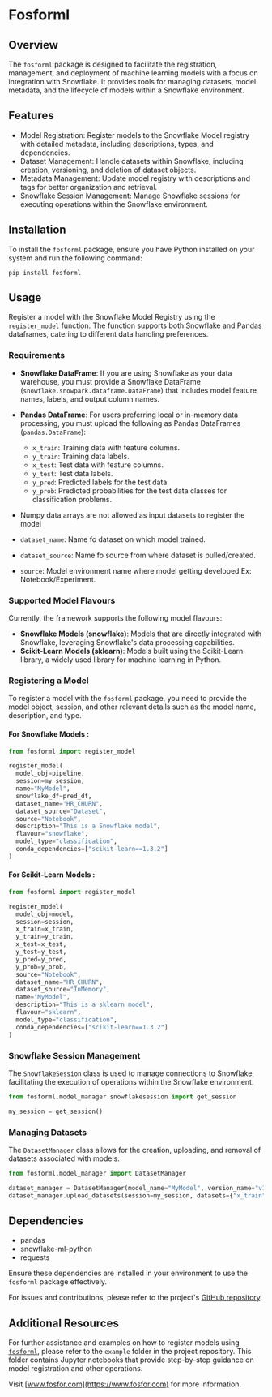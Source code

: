 

# Fosforml

## Overview
The `fosforml` package is designed to facilitate the registration, management, and deployment of machine learning models with a focus on integration with Snowflake. It provides tools for managing datasets, model metadata, and the lifecycle of models within a Snowflake environment.

## Features
- Model Registration: Register models to the Snowflake Model registry with detailed metadata, including descriptions, types, and dependencies.
- Dataset Management: Handle datasets within Snowflake, including creation, versioning, and deletion of dataset objects.
- Metadata Management: Update model registry with descriptions and tags for better organization and retrieval.
- Snowflake Session Management: Manage Snowflake sessions for executing operations within the Snowflake environment.

## Installation
To install the `fosforml` package, ensure you have Python installed on your system and run the following command:

```
pip install fosforml
```

## Usage
Register a model with the Snowflake Model Registry using the `register_model` function. The function supports both Snowflake and Pandas dataframes, catering to different data handling preferences.

### Requirements
- **Snowflake DataFrame**: If you are using Snowflake as your data warehouse, you must provide a Snowflake DataFrame (`snowflake.snowpark.dataframe.DataFrame`) that includes model feature names, labels, and output column names.
- **Pandas DataFrame**: For users preferring local or in-memory data processing, you must upload the following as Pandas DataFrames (`pandas.DataFrame`):
  - `x_train`: Training data with feature columns.
  - `y_train`: Training data labels.
  - `x_test`: Test data with feature columns.
  - `y_test`: Test data labels.
  - `y_pred`: Predicted labels for the test data.
  - `y_prob`: Predicted probabilities for the test data classes for classification problems.

- Numpy data arrays are not allowed as input datasets to register the model
- `dataset_name`: Name fo dataset on which model trained.
- `dataset_source`: Name fo source from where dataset is pulled/created.
- `source`: Model environment name where model getting developed Ex: Notebook/Experiment.


### Supported Model Flavours

Currently, the framework supports the following model flavours:

- **Snowflake Models (snowflake)**: Models that are directly integrated with Snowflake, leveraging Snowflake's data processing capabilities.
- **Scikit-Learn Models (sklearn)**: Models built using the Scikit-Learn library, a widely used library for machine learning in Python.

### Registering a Model
To register a model with the `fosforml` package, you need to provide the model object, session, and other relevant details such as the model name, description, and type.


#### For Snowflake Models :

```python
from fosforml import register_model

register_model(
  model_obj=pipeline,
  session=my_session,
  name="MyModel",
  snowflake_df=pred_df,
  dataset_name="HR_CHURN",
  dataset_source="Dataset",
  source="Notebook",
  description="This is a Snowflake model",
  flavour="snowflake",
  model_type="classification",
  conda_dependencies=["scikit-learn==1.3.2"]
)
```

#### For Scikit-Learn Models :

```python
from fosforml import register_model

register_model(
  model_obj=model,
  session=session,
  x_train=x_train,
  y_train=y_train,
  x_test=x_test,
  y_test=y_test,
  y_pred=y_pred,
  y_prob=y_prob,
  source="Notebook",
  dataset_name="HR_CHURN",
  dataset_source="InMemory",
  name="MyModel",
  description="This is a sklearn model",
  flavour="sklearn",
  model_type="classification",
  conda_dependencies=["scikit-learn==1.3.2"]
)
```

### Snowflake Session Management
The `SnowflakeSession` class is used to manage connections to Snowflake, facilitating the execution of operations within the Snowflake environment.

```python
from fosforml.model_manager.snowflakesession import get_session

my_session = get_session()
```

### Managing Datasets
The `DatasetManager` class allows for the creation, uploading, and removal of datasets associated with models.

```python
from fosforml.model_manager import DatasetManager

dataset_manager = DatasetManager(model_name="MyModel", version_name="v1", session=my_session)
dataset_manager.upload_datasets(session=my_session, datasets={"x_train": x_train_df, "y_train": y_train_df})
```

## Dependencies
- pandas
- snowflake-ml-python
- requests

Ensure these dependencies are installed in your environment to use the `fosforml` package effectively.

For issues and contributions, please refer to the project's [GitHub repository](https://gitlab.fosfor.com/fosfor-decision-cloud/intelligence/refract-sdk/-/tree/main/fosforml?ref_type=heads).


## Additional Resources
For further assistance and examples on how to register models using [`fosforml`](https://gitlab.fosfor.com/fosfor-decision-cloud/intelligence/refract-sdk/-/tree/main/fosforml/examples?ref_type=heads), please refer to the `example` folder in the project repository. This folder contains Jupyter notebooks that provide step-by-step guidance on model registration and other operations.

Visit [www.fosfor.com](https://www.fosfor.com) for more information.